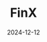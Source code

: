 ---  
layout: startup_page  
title: "FinX"  
id: "thefinx.io"  
permalink: "/finxthefinx.io12122024/"  
website: "https://www.thefinx.io/"  
funding_round: "Seed"  
funding_amount: "$6M"  
investors: "Elevar Equity"  
about: "FinX is a corporate training company in India that provides job-ready skills to students in the BFSI sector. It offers online courses and financial certifications, recognized by industry bodies, along with vocational courses and placement assistance. FinX aims to bridge the employability gap in India by focusing on practical skills training."  
markets: "Fintech, Education"  
hq: "Mumbai, Maharashtra, India"  
founded_year: "2019"  
linkedin: "https://www.linkedin.com/company/finxlearning"  
twitter: "https://twitter.com/FinXmotors"  
instagram: ""  
facebook: "https://www.facebook.com/FinXmotors"  
crunchbase: "https://www.crunchbase.com/organization/finx-7ca5"  
pitchbook: "https://pitchbook.com/profiles/company/433913-95"  

date_display: "12-Dec-2024"  
date: "2024-12-12"

# SEO Optimization  
meta_title: "FinX - Seed Funding ($6M)"  
meta_description: "FinX, FinX is a corporate training company in India that provides job-ready skills to students in the BFSI sector. It offers online courses and financial ce..."  
meta_keywords: "FinX, Fintech, Education, Seed funding"  
canonical_url: "https://startup.projectstartups.com/finxthefinx.io12122024/"  
---